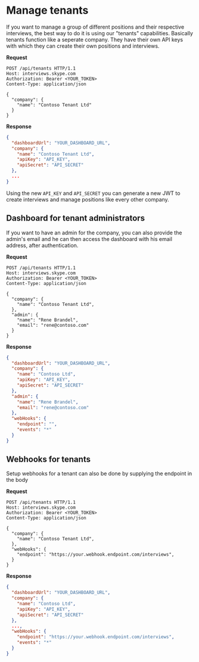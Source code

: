 # Manage tenants

If you want to manage a group of different positions and their respective interviews, the best way to do it is using our "tenants" capabilities.
Basically tenants function like a seperate company. They have their own API keys with which they can create their own positions and interviews. 

**Request**
```http
POST /api/tenants HTTP/1.1
Host: interviews.skype.com
Authorization: Bearer <YOUR_TOKEN>
Content-Type: application/json

{
  "company": {
    "name": "Contoso Tenant Ltd"
  }
}
```

**Response**
```json
{
  "dashboardUrl": "YOUR_DASHBOARD_URL",
  "company": {
    "name": "Contoso Tenant Ltd",
    "apiKey": "API_KEY",
    "apiSecret": "API_SECRET"
  },
  ...
}
```

Using the new `API_KEY` and `API_SECRET` you can generate a new JWT to create interviews and manage positions like every other company.

## Dashboard for tenant administrators

If you want to have an admin for the company, you can also provide the admin's email and he can then access the dashboard with his email address, after authentication.

**Request**
```http
POST /api/tenants HTTP/1.1
Host: interviews.skype.com
Authorization: Bearer <YOUR_TOKEN>
Content-Type: application/json

{
  "company": {
    "name": "Contoso Tenant Ltd",
  },
  "admin": {
    "name": "Rene Brandel",
    "email": "rene@contoso.com"
  }
}
```

**Response**
```json
{
  "dashboardUrl": "YOUR_DASHBOARD_URL",
  "company": {
    "name": "Contoso Ltd",
    "apiKey": "API_KEY",
    "apiSecret": "API_SECRET"
  },
  "admin": {
    "name": "Rene Brandel",
    "email": "rene@contoso.com"
  },
  "webHooks": {
    "endpoint": "",
    "events": "*"
  }
}
```

## Webhooks for tenants

Setup webhooks for a tenant can also be done by supplying the endpoint in the body

**Request**
```http
POST /api/tenants HTTP/1.1
Host: interviews.skype.com
Authorization: Bearer <YOUR_TOKEN>
Content-Type: application/json

{
  "company": {
    "name": "Contoso Tenant Ltd",
  },
  "webHooks": {
    "endpoint": "https://your.webhook.endpoint.com/interviews",
  }
}
```

**Response**
```json
{
  "dashboardUrl": "YOUR_DASHBOARD_URL",
  "company": {
    "name": "Contoso Ltd",
    "apiKey": "API_KEY",
    "apiSecret": "API_SECRET"
  },
  ...,
  "webHooks": {
    "endpoint": "https://your.webhook.endpoint.com/interviews",
    "events": "*"
  }
}
```
